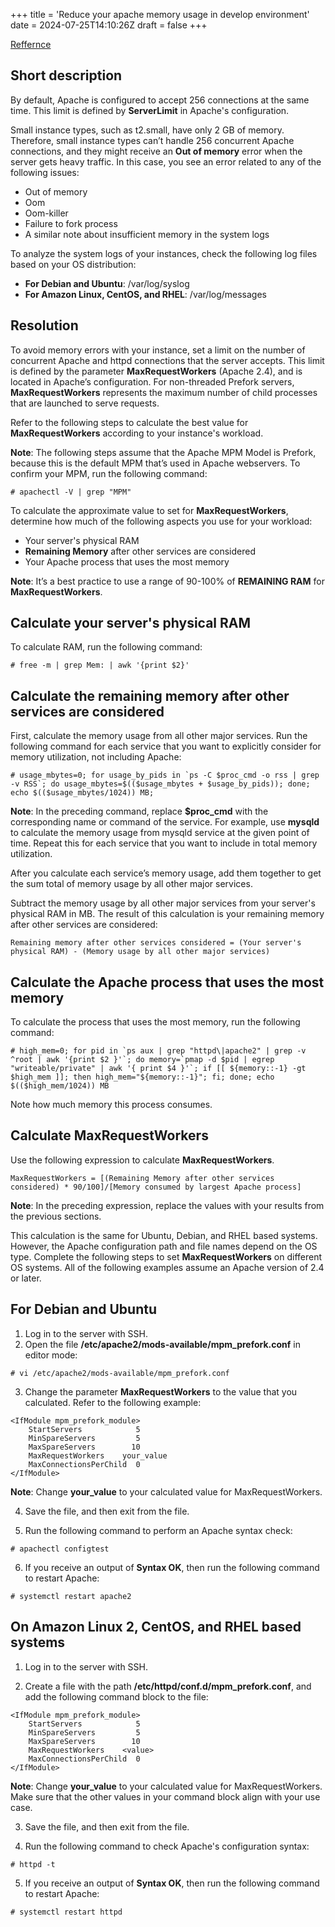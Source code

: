 +++
title = 'Reduce your apache memory usage in develop environment'
date = 2024-07-25T14:10:26Z
draft = false
+++

[Reffernce](https://repost.aws/knowledge-center/ec2-apache-memory-tuning)

## Short description

By default, Apache is configured to accept 256 connections at the same time. This limit is defined by **ServerLimit** in Apache's configuration.  

Small instance types, such as t2.small, have only 2 GB of memory. Therefore, small instance types can’t handle 256 concurrent Apache connections, and they might receive an **Out of memory** error when the server gets heavy traffic. In this case, you see an error related to any of the following issues:  

- Out of memory
- Oom
- Oom-killer
- Failure to fork process
- A similar note about insufficient memory in the system logs  

To analyze the system logs of your instances, check the following log files based on your OS distribution:  
- **For Debian and Ubuntu**: /var/log/syslog
- **For Amazon Linux, CentOS, and RHEL**:  /var/log/messages

## Resolution
To avoid memory errors with your instance, set a limit on the number of concurrent Apache and httpd connections that the server accepts. This limit is defined by the parameter **MaxRequestWorkers** (Apache 2.4), and is located in Apache’s configuration. For non-threaded Prefork servers, **MaxRequestWorkers** represents the maximum number of child processes that are launched to serve requests.   

Refer to the following steps to calculate the best value for **MaxRequestWorkers** according to your instance's workload.   

**Note**: The following steps assume that the Apache MPM Model is Prefork, because this is the default MPM that’s used in Apache webservers. To confirm your MPM, run the following command:

```
# apachectl -V | grep "MPM"
```

To calculate the approximate value to set for **MaxRequestWorkers**, determine how much of the following aspects you use for your workload:   

- Your server's physical RAM
- **Remaining Memory** after other services are considered
- Your Apache process that uses the most memory

**Note**: It’s a best practice to use a range of 90-100% of **REMAINING RAM** for **MaxRequestWorkers**.   

## Calculate your server's physical RAM

To calculate RAM, run the following command:   
``` 
# free -m | grep Mem: | awk '{print $2}'
```

## Calculate the remaining memory after other services are considered

First, calculate the memory usage from all other major services. Run the following command for each service that you want to explicitly consider for memory utilization, not including Apache:

``` 
# usage_mbytes=0; for usage_by_pids in `ps -C $proc_cmd -o rss | grep -v RSS`; do usage_mbytes=$(($usage_mbytes + $usage_by_pids)); done; echo $(($usage_mbytes/1024)) MB;
```

**Note**: In the preceding command, replace **$proc_cmd** with the corresponding name or command of the service. For example, use **mysqld** to calculate the memory usage from mysqld service at the given point of time. Repeat this for each service that you want to include in total memory utilization.  

After you calculate each service’s memory usage, add them together to get the sum total of memory usage by all other major services.  

Subtract the memory usage by all other major services from your server's physical RAM in MB. The result of this calculation is your remaining memory after other services are considered:

```
Remaining memory after other services considered = (Your server's physical RAM) - (Memory usage by all other major services)
```

## Calculate the Apache process that uses the most memory

To calculate the process that uses the most memory, run the following command:

```
# high_mem=0; for pid in `ps aux | grep "httpd\|apache2" | grep -v ^root | awk '{print $2 }'`; do memory=`pmap -d $pid | egrep "writeable/private" | awk '{ print $4 }'`; if [[ ${memory::-1} -gt $high_mem ]]; then high_mem="${memory::-1}"; fi; done; echo $(($high_mem/1024)) MB
```

Note how much memory this process consumes.

## Calculate MaxRequestWorkers

Use the following expression to calculate **MaxRequestWorkers**.

```
MaxRequestWorkers = [(Remaining Memory after other services considered) * 90/100]/[Memory consumed by largest Apache process]
```

**Note**: In the preceding expression, replace the values with your results from the previous sections.

This calculation is the same for Ubuntu, Debian, and RHEL based systems. However, the Apache configuration path and file names depend on the OS type. Complete the following steps to set **MaxRequestWorkers** on different OS systems. All of the following examples assume an Apache version of 2.4 or later.   

## For Debian and Ubuntu

1. Log in to the server with SSH.
2. Open the file **/etc/apache2/mods-available/mpm_prefork.conf** in editor mode:
```
# vi /etc/apache2/mods-available/mpm_prefork.conf
```
3. Change the parameter **MaxRequestWorkers** to the value that you calculated. Refer to the following example:
```
<IfModule mpm_prefork_module>  
    StartServers            5  
    MinSpareServers         5  
    MaxSpareServers        10  
    MaxRequestWorkers    your_value  
    MaxConnectionsPerChild  0  
</IfModule>
```
**Note**: Change **your_value** to your calculated value for MaxRequestWorkers.

4.    Save the file, and then exit from the file.

5.    Run the following command to perform an Apache syntax check:

```
# apachectl configtest
```

6. If you receive an output of **Syntax OK**, then run the following command to restart Apache:

```
# systemctl restart apache2
```

## On Amazon Linux 2, CentOS, and RHEL based systems

1.    Log in to the server with SSH.

2.    Create a file with the path **/etc/httpd/conf.d/mpm_prefork.conf**, and add the following command block to the file:

```
<IfModule mpm_prefork_module>  
    StartServers            5  
    MinSpareServers         5  
    MaxSpareServers        10  
    MaxRequestWorkers    <value>  
    MaxConnectionsPerChild  0  
</IfModule>
```

**Note**: Change **your_value** to your calculated value for MaxRequestWorkers. Make sure that the other values in your command block align with your use case.

3.    Save the file, and then exit from the file.

4.    Run the following command to check Apache's configuration syntax:

```
# httpd -t
```
5.    If you receive an output of **Syntax OK**, then run the following command to restart Apache:
```
# systemctl restart httpd
```